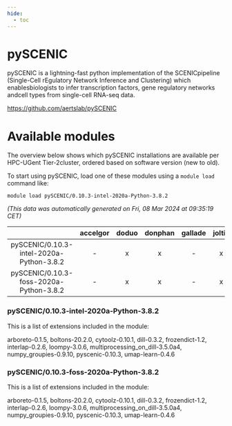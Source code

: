 ```yaml
---
hide:
  - toc
---
```


pySCENIC
========


pySCENIC is a lightning-fast python implementation of the SCENICpipeline (Single-Cell rEgulatory Network Inference and Clustering) which enablesbiologists to infer transcription factors, gene regulatory networks andcell types from single-cell RNA-seq data.

https://github.com/aertslab/pySCENIC
# Available modules


The overview below shows which pySCENIC installations are available per HPC-UGent Tier-2cluster, ordered based on software version (new to old).

To start using pySCENIC, load one of these modules using a `module load` command like:

```shell
module load pySCENIC/0.10.3-intel-2020a-Python-3.8.2
```

*(This data was automatically generated on Fri, 08 Mar 2024 at 09:35:19 CET)*  

| |accelgor|doduo|donphan|gallade|joltik|skitty|
| :---: | :---: | :---: | :---: | :---: | :---: | :---: |
|pySCENIC/0.10.3-intel-2020a-Python-3.8.2|-|x|x|-|x|x|
|pySCENIC/0.10.3-foss-2020a-Python-3.8.2|-|x|x|-|x|x|


### pySCENIC/0.10.3-intel-2020a-Python-3.8.2

This is a list of extensions included in the module:

arboreto-0.1.5, boltons-20.2.0, cytoolz-0.10.1, dill-0.3.2, frozendict-1.2, interlap-0.2.6, loompy-3.0.6, multiprocessing_on_dill-3.5.0a4, numpy_groupies-0.9.10, pyscenic-0.10.3, umap-learn-0.4.6

### pySCENIC/0.10.3-foss-2020a-Python-3.8.2

This is a list of extensions included in the module:

arboreto-0.1.5, boltons-20.2.0, cytoolz-0.10.1, dill-0.3.2, frozendict-1.2, interlap-0.2.6, loompy-3.0.6, multiprocessing_on_dill-3.5.0a4, numpy_groupies-0.9.10, pyscenic-0.10.3, umap-learn-0.4.6